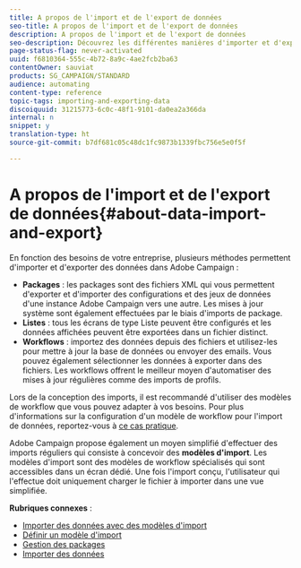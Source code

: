 ```yaml
---
title: A propos de l'import et de l'export de données
seo-title: A propos de l'import et de l'export de données
description: A propos de l'import et de l'export de données
seo-description: Découvrez les différentes manières d'importer et d'exporter des données avec Adobe Campaign.
page-status-flag: never-activated
uuid: f6810364-555c-4b72-8a9c-4ae2fcb2ba63
contentOwner: sauviat
products: SG_CAMPAIGN/STANDARD
audience: automating
content-type: reference
topic-tags: importing-and-exporting-data
discoiquuid: 31215773-6c0c-48f1-9101-da0ea2a366da
internal: n
snippet: y
translation-type: ht
source-git-commit: b7df681c05c48dc1fc9873b1339fbc756e5e0f5f

---
```



# A propos de l'import et de l'export de données{#about-data-import-and-export}

En fonction des besoins de votre entreprise, plusieurs méthodes permettent d'importer et d'exporter des données dans Adobe Campaign :

* **Packages** : les packages sont des fichiers XML qui vous permettent d'exporter et d'importer des configurations et des jeux de données d'une instance Adobe Campaign vers une autre. Les mises à jour système sont également effectuées par le biais d'imports de package.
* **Listes** : tous les écrans de type Liste peuvent être configurés et les données affichées peuvent être exportées dans un fichier distinct.
* **Workflows** : importez des données depuis des fichiers et utilisez-les pour mettre à jour la base de données ou envoyer des emails. Vous pouvez également sélectionner les données à exporter dans des fichiers. Les workflows offrent le meilleur moyen d'automatiser des mises à jour régulières comme des imports de profils.

Lors de la conception des imports, il est recommandé d'utiliser des modèles de workflow que vous pouvez adapter à vos besoins. Pour plus d'informations sur la configuration d'un modèle de workflow pour l'import de données, reportez-vous à [ce cas pratique](../../automating/using/importing-data.md#example--import-workflow-template).

Adobe Campaign propose également un moyen simplifié d'effectuer des imports réguliers qui consiste à concevoir des **modèles d'import**. Les modèles d'import sont des modèles de workflow spécialisés qui sont accessibles dans un écran dédié. Une fois l'import conçu, l'utilisateur qui l'effectue doit uniquement charger le fichier à importer dans une vue simplifiée.

**Rubriques connexes** :

* [Importer des données avec des modèles d'import](../../automating/using/importing-data-with-import-templates.md)
* [Définir un modèle d'import](../../automating/using/defining-import-templates.md)
* [Gestion des packages](../../automating/using/managing-packages.md)
* [Importer des données](../../automating/using/importing-data.md)

